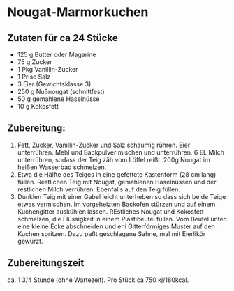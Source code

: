 Nougat-Marmorkuchen
====================

Zutaten für ca 24 Stücke
------------------------
* 125 g Butter oder Magarine
* 75 g Zucker
* 1 Pkg Vanillin-Zucker
* 1 Prise Salz
* 3 Eier (Gewichtsklasse 3)
* 250 g Nußnougat (schnittfest)
* 50 g gemahlene Haselnüsse
* 10 g Kokosfett

 Zubereitung:
 ------------

 1. Fett, Zucker, Vanillin-Zucker und Salz schaumig rühren. Eier unterrühren. Mehl und Backpulver mischen und unterrühren. 6 EL Milch unterrühren, sodass der Teig zäh vom Löffel reißt. 200g Nougat im heißen Wasserbad schmelzen. 
 2. Etwa die Hälfte des Teiges in eine gefettete Kastenform (28 cm lang) füllen. Restlichen Teig  mit Nougat, gemahlenen Haselnüssen und der restlichen Milch verrühren. Ebenfalls auf den Teig füllen. 
 3. Dunklen Teig mit einer Gabel leicht unterheben so dass sich beide Teige etwas vermischen. Im vorgeheizten Backofen stürzen und auf einem Kuchengitter auskühlen lassen. REstliches Nougat und Kokosfett schmelzen, die Flüssigkeit in einem Plastibeutel füllen. Vom Beutel unten eine kleine Ecke abschneiden und eni Gitterförmiges Muster auf den Kuchen spritzen. Dazu paßt geschlagene Sahne, mal mit Eierlikör gewürzt.

 Zubereitungszeit
 -----------------
 ca. 1 3/4 Stunde (ohne Wartezeit). 
 Pro Stück ca 750 kj/180kcal.
